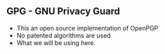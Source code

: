 GPG - GNU Privacy Guard
-----------------------

* This an open source implementation of OpenPGP
* No patented algorithms are used
* What we will be using here.
